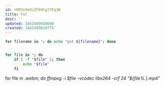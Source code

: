 ```yaml
---
id: rKM3s9eOiZFkHhg7JFq3W
title: For
desc: ''
updated: 1642489688690
created: 1642489019775
---
```


```bash
for filename in *; do echo "put ${filename}"; done


for file in *; do 
    if [ -f "$file" ]; then 
        echo "$file" 
    fi 
```

for file in *.webm; do ffmpeg -i $file -vcodec libx264 -crf 24 "${file%.*}.mp4"
